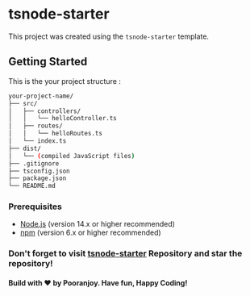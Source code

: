 # tsnode-starter

This project was created using the `tsnode-starter` template.

## Getting Started

This is the your project structure :

```bash
your-project-name/
├── src/
│   ├── controllers/
│   │   └── helloController.ts
│   ├── routes/
│   │   └── helloRoutes.ts
│   └── index.ts
├── dist/
│   └── (compiled JavaScript files)
├── .gitignore
├── tsconfig.json
├── package.json
└── README.md
```

### Prerequisites

- [Node.js](https://nodejs.org/) (version 14.x or higher recommended)
- [npm](https://www.npmjs.com/) (version 6.x or higher recommended)

### Don't forget to visit [tsnode-starter](https://github.com/pooranjoyb/tsnode-starter) Repository and star the repository!
#### Build with ❤️ by Pooranjoy. Have fun, Happy Coding!